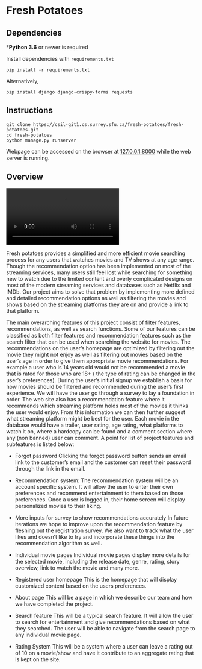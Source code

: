 # Fresh Potatoes

## Dependencies

***Python 3.6** or newer is required

Install dependencies with `requirements.txt`

```
pip install -r requirements.txt
```

Alternatively,

```
pip install django django-crispy-forms requests
```

## Instructions

```
git clone https://csil-git1.cs.surrey.sfu.ca/fresh-potatoes/fresh-potatoes.git
cd fresh-potatoes
python manage.py runserver
```

Webpage can be accessed on the browser at [127.0.0.1:8000](127.0.0.1:8000/) while the web server is running.

## Overview

![Demonstration Video](src/demo.mp4)

Fresh potatoes provides a simplified and more efficient movie searching process for any users that watches movies and TV shows at any age range. Though the recommendation option has been implemented on most of the streaming services, many users still feel lost while searching for something new to watch due to the limited content and overly complicated designs on most of the modern streaming services and databases such as Netflix and IMDb. Our project aims to solve that problem by implementing more defined and detailed recommendation options as well as filtering the movies and shows based on the streaming platforms they are on and provide a link to that platform. 

The main overarching features of this project consist of filter features, recommendations, as well as search functions. Some of our features can be classified as both filter features and recommendation features such as the search filter that can be used when searching the website for movies. 
The recommendations on the user’s homepage are optimized by filtering out the movie they might not enjoy as well as filtering out movies based on the user’s age in order to give them appropriate movie recommendations. For example a user who is 14 years old would not be recommended a movie that is rated for those who are 18+ ( the type of rating can be changed in the user’s preferences).
During the user’s initial signup we establish a basis for how movies should be filtered and recommended during the user’s first experience. We will have the user go through a survey to lay a foundation in order. The web site also has a recommendation feature where it recommends which streaming platform holds most of the movies it thinks the user would enjoy. From this information we can then further suggest what streaming platform might be best for the user. Each movie in the database would have a trailer, user rating, age rating, what platforms to watch it on, where a hardcopy can be found and a comment section where any (non banned) user can comment. A point for list of project features and subfeatures is listed below:


- Forgot password
Clicking the forgot password button sends an email link to the customer’s email and the customer can reset their password through the link in the email.


- Recommendation system:
The recommendation system will be an account specific system. It will allow the user to enter their own preferences and recommend entertainment to them based on those preferences. Once a user is logged in, their home screen will display personalized movies to their liking.

- More inputs for survey to show recommendations accurately
In future iterations we hope to improve upon the recommendation feature by fleshing out the registration survey. We also want to track what the user likes and doesn’t like to try and incorporate these things into the recommendation algorithm as well.

- Individual movie pages 
Individual movie pages display more details for the selected movie, including the release date, genre, rating, story overview, link to watch the movie and many more. 

- Registered user homepage 
This is the homepage that will display customized content based on the users preferences.

- About page
This will be a page in which we describe our team and how we have completed the project.

- Search feature
This will be a typical search feature. It will allow the user to search for entertainment and give recommendations based on what they searched. The user will be able to navigate from the search page to any individual movie page.

- Rating System
This will be a system where a user can leave a rating out of 10 on a movie/show and have it contribute to an aggregate rating that is kept on the site.

